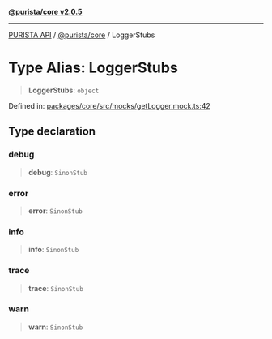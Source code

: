 [**@purista/core v2.0.5**](../README.md)

***

[PURISTA API](../../../packages.md) / [@purista/core](../README.md) / LoggerStubs

# Type Alias: LoggerStubs

> **LoggerStubs**: `object`

Defined in: [packages/core/src/mocks/getLogger.mock.ts:42](https://github.com/puristajs/purista/blob/master/packages/core/src/mocks/getLogger.mock.ts#L42)

## Type declaration

### debug

> **debug**: `SinonStub`

### error

> **error**: `SinonStub`

### info

> **info**: `SinonStub`

### trace

> **trace**: `SinonStub`

### warn

> **warn**: `SinonStub`

